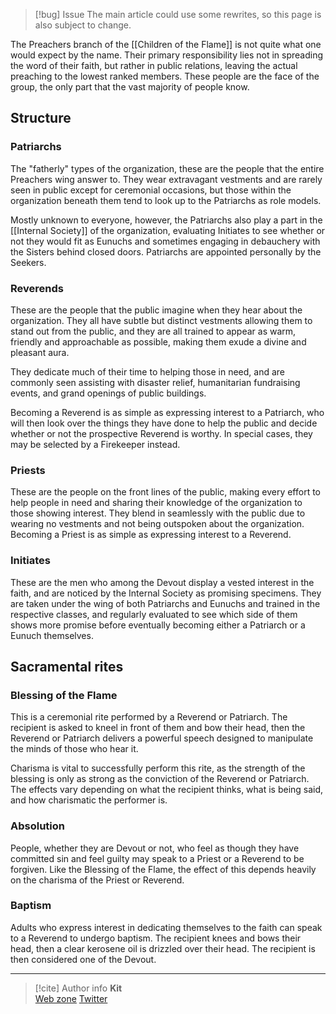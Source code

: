 > [!bug] Issue
> The main article could use some rewrites, so this page is also subject to change.

The Preachers branch of the [[Children of the Flame]] is not quite what one would expect by the name. Their primary responsibility lies not in spreading the word of their faith, but rather in public relations, leaving the actual preaching to the lowest ranked members. These people are the face of the group, the only part that the vast majority of people know.

## Structure

### Patriarchs

The "fatherly" types of the organization, these are the people that the entire Preachers wing answer to. They wear extravagant vestments and are rarely seen in public except for ceremonial occasions, but those within the organization beneath them tend to look up to the Patriarchs as role models.

Mostly unknown to everyone, however, the Patriarchs also play a part in the [[Internal Society]] of the organization, evaluating Initiates to see whether or not they would fit as Eunuchs and sometimes engaging in debauchery with the Sisters behind closed doors. Patriarchs are appointed personally by the Seekers.

### Reverends

These are the people that the public imagine when they hear about the organization. They all have subtle but distinct vestments allowing them to stand out from the public, and they are all trained to appear as warm, friendly and approachable as possible, making them exude a divine and pleasant aura.

They dedicate much of their time to helping those in need, and are commonly seen assisting with disaster relief, humanitarian fundraising events, and grand openings of public buildings.

Becoming a Reverend is as simple as expressing interest to a Patriarch, who will then look over the things they have done to help the public and decide whether or not the prospective Reverend is worthy. In special cases, they may be selected by a Firekeeper instead.

### Priests

These are the people on the front lines of the public, making every effort to help people in need and sharing their knowledge of the organization to those showing interest. They blend in seamlessly with the public due to wearing no vestments and not being outspoken about the organization. Becoming a Priest is as simple as expressing interest to a Reverend.

### Initiates

These are the men who among the Devout display a vested interest in the faith, and are noticed by the Internal Society as promising specimens. They are taken under the wing of both Patriarchs and Eunuchs and trained in the respective classes, and regularly evaluated to see which side of them shows more promise before eventually becoming either a Patriarch or a Eunuch themselves.

## Sacramental rites

### Blessing of the Flame

This is a ceremonial rite performed by a Reverend or Patriarch. The recipient is asked to kneel in front of them and bow their head, then the Reverend or Patriarch delivers a powerful speech designed to manipulate the minds of those who hear it.

Charisma is vital to successfully perform this rite, as the strength of the blessing is only as strong as the conviction of the Reverend or Patriarch. The effects vary depending on what the recipient thinks, what is being said, and how charismatic the performer is.

### Absolution

People, whether they are Devout or not, who feel as though they have committed sin and feel guilty may speak to a Priest or a Reverend to be forgiven. Like the Blessing of the Flame, the effect of this depends heavily on the charisma of the Priest or Reverend.

### Baptism

Adults who express interest in dedicating themselves to the faith can speak to a Reverend to undergo baptism. The recipient knees and bows their head, then a clear kerosene oil is drizzled over their head. The recipient is then considered one of the Devout.

-----
> [!cite] Author info
> **Kit**\
> [Web zone](https://kitabe.link) [Twitter](https://twitter.com/Kerosyn_)